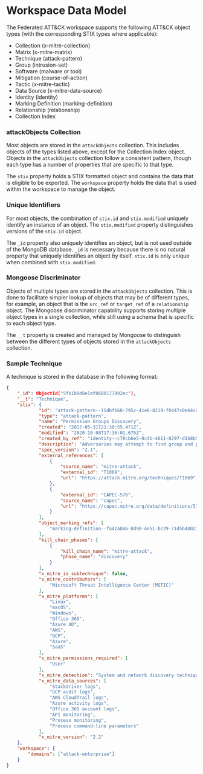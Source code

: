 # Workspace Data Model

The Federated ATT&CK workspace supports the following ATT&CK object types
(with the corresponding STIX types where applicable):
- Collection (x-mitre-collection)
- Matrix (x-mitre-matrix)
- Technique (attack-pattern)
- Group (intrusion-set)
- Software (malware or tool)
- Mitigation (course-of-action)
- Tactic (x-mitre-tactic)
- Data Source (x-mitre-data-source)
- Identity (identity)
- Marking Definition (marking-definition)
- Relationship (relationship)
- Collection Index

### attackObjects Collection

Most objects are stored in the `attackObjects` collection.
This includes objects of the types listed above, except for the Collection Index object.
Objects in the `attackObjects` collection follow a consistent pattern,
though each type has a number of properties that are specific to that type.

The `stix` property holds a STIX formatted object and contains the data that is eligible to be exported.
The `workspace` property holds the data that is used within the workspace to manage the object. 

### Unique Identifiers

For most objects, the combination of `stix.id` and `stix.modified`
uniquely identify an instance of an object. The `stix.modified` property
distinguishes versions of the `stix.id` object.

The `_id` property also uniquely identifies an object,
but is not used outside of the MongoDB database.
`_id` is necessary because there is no natural property that uniquely identifies an
object by itself. `stix.id` is only unique when combined with `stix.modified`.

### Mongoose Discriminator

Objects of multiple types are stored in the `attackObjects` collection.
This is done to facilitate simpler lookup of objects that may be of different types,
for example, an object that is the `src_ref` or `target_ref` of a `relationship` object.
The Mongoose discriminator capability supports storing multiple object types in
a single collection, while still using a schema that is specific to each object type.

The `__t` property is created and managed by Mongoose to distinguish between the different types of
objects stored in the `attackObjects` collection.

### Sample Technique

A technique is stored in the database in the following format:
```json
{
    "_id": ObjectId("5fb1b9d8e1af0600177092ec"),
    "__t": "Technique",
    "stix": {
            "id": "attack-pattern--15dbf668-795c-41e6-8219-f0447c0e64ce",
            "type": "attack-pattern",
            "name": "Permission Groups Discovery",
            "created": "2017-05-31T21:30:55.471Z",
            "modified": "2020-10-08T17:36:01.675Z",
            "created_by_ref": "identity--c78cb6e5-0c4b-4611-8297-d1b8b55e40b5",
            "description": "Adversaries may attempt to find group and permission settings. This information can help adversaries determine which user accounts and groups are available, the membership of users in particular groups, and which users and groups have elevated permissions.",
            "spec_version": "2.1", 
            "external_references": [
                {
                    "source_name": "mitre-attack",
                    "external_id": "T1069",
                    "url": "https://attack.mitre.org/techniques/T1069"
                },
                {
                    "external_id": "CAPEC-576",
                    "source_name": "capec",
                    "url": "https://capec.mitre.org/data/definitions/576.html"
                }
            ],
            "object_marking_refs": [
                "marking-definition--fa42a846-8d90-4e51-bc29-71d5b4802168"
            ],
            "kill_chain_phases": [
                {
                    "kill_chain_name": "mitre-attack",
                    "phase_name": "discovery"
                }
            ],
            "x_mitre_is_subtechnique": false,
            "x_mitre_contributors": [
                "Microsoft Threat Intelligence Center (MSTIC)"
            ],
            "x_mitre_platforms": [
                "Linux",
                "macOS",
                "Windows",
                "Office 365",
                "Azure AD",
                "AWS",
                "GCP",
                "Azure",
                "SaaS"
            ],
            "x_mitre_permissions_required": [
                "User"
            ],
            "x_mitre_detection": "System and network discovery techniques normally occur throughout an operation as an adversary learns the environment. Data and events should not be viewed in isolation, but as part of a chain of behavior that could lead to other activities, such as Lateral Movement, based on the information obtained.\n\nMonitor processes and command-line arguments for actions that could be taken to gather system and network information. Remote access tools with built-in features may interact directly with the Windows API to gather information. Information may also be acquired through Windows system management tools such as [Windows Management Instrumentation](https://attack.mitre.org/techniques/T1047) and [PowerShell](https://attack.mitre.org/techniques/T1059/001).",
            "x_mitre_data_sources": [
                "Stackdriver logs",
                "GCP audit logs",
                "AWS CloudTrail logs",
                "Azure activity logs",
                "Office 365 account logs",
                "API monitoring",
                "Process monitoring",
                "Process command-line parameters"
            ],
            "x_mitre_version": "2.2"
    },
    "workspace": {
        "domains": ["attack-enterprise"]
    }
}
```
